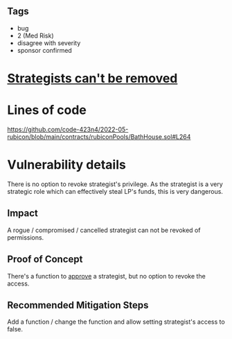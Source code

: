 ## Tags

- bug
- 2 (Med Risk)
- disagree with severity
- sponsor confirmed

# [Strategists can't be removed](https://github.com/code-423n4/2022-05-rubicon-findings/issues/118) 

# Lines of code

https://github.com/code-423n4/2022-05-rubicon/blob/main/contracts/rubiconPools/BathHouse.sol#L264


# Vulnerability details

There is no option to revoke strategist's privilege.
As the strategist is a very strategic role which can effectively steal LP's funds, this is very dangerous.

## Impact
A rogue / compromised / cancelled strategist can not be revoked of permissions.

## Proof of Concept
There's a function to [approve](https://github.com/code-423n4/2022-05-rubicon/blob/main/contracts/rubiconPools/BathHouse.sol#L264) a strategist, but no option to revoke the access.

## Recommended Mitigation Steps
Add a function / change the function and allow setting strategist's access to false.

